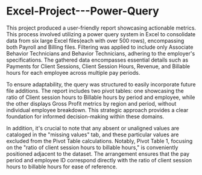 # Excel-Project---Power-Query

This project produced a user-friendly report showcasing actionable metrics. This process involved utilizing a power query system in Excel to consolidate data from six large Excel files(each with over 500 rows), encompassing both Payroll and Billing files. Filtering was applied to include only Associate Behavior Technicians and Behavior Technicians, adhering to the employer's specifications. The gathered data encompasses essential details such as Payments for Client Sessions, Client Session Hours, Revenue, and Billable hours for each employee across multiple pay periods.

To ensure adaptability, the query was structured to easily incorporate future file additions. The report includes two pivot tables: one showcasing the ratio of Client session hours to Billable hours by period and employee, while the other displays Gross Profit metrics by region and period, without individual employee breakdown. This strategic approach provides a clear foundation for informed decision-making within these domains.

In addition, it's crucial to note that any absent or unaligned values are cataloged in the "missing values" tab, and these particular values are excluded from the Pivot Table calculations. Notably, Pivot Table 1, focusing on the "ratio of client session hours to billable hours," is conveniently positioned adjacent to the dataset. The arrangement ensures that the pay period and employee ID correspond directly with the ratio of client session hours to billable hours for ease of reference.










